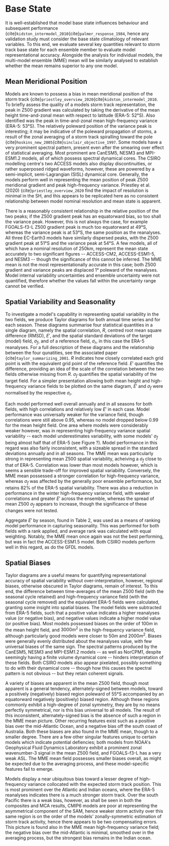 # Base State

It is well-established that model base state influences behaviour and subsequent performance {cite}`kidston_intermodel_2010`{cite}`palmer_response_1984`, hence any validation study must consider the base state climatology of relevant variables. To this end, we evaluate several key quantities relevant to storm track base state for each ensemble member to evaluate model representational accuracy. Alongside the analysis for individual models, the multi-model ensemble (MME) mean will be similarly analysed to establish whether the mean remains superior to any one model.
 
## Mean Meridional Position

Models are known to possess a bias in mean meridional position of the storm track {cite}`priestley_overview_2020`{cite}`kidston_intermodel_2010`. To briefly assess the quality of a models storm track representation, the peak in Z500 gradient was calculated by taking the derivative of the mean height time-and-zonal mean with respect to latitude (ERA-5: 52°S). Also identified was the peak in time-and-zonal mean high-frequency variance (ERA-5: 53°S). The relatively poleward position of the variance peak is interesting; it may be indicative of the poleward propagation of storms, a result of the zonal averaging of a storm track spiralling toward the pole {cite}`hoskins_new_2005`{cite}`sinclair_objective_1997`. Some models have a very prominent spectral pattern, present even after the smearing over effect of statistical averaging. Most prominent are CanESM5, NESM3 and MPI-ESM1.2 models, all of which possess spectral dynamical cores. The CSIRO modelling centre's two ACCESS models also display discontinuities, or rather superposed ridged waveforms, however, these are powered by a semi-implicit, semi-Lagrangian (SISL) dynamical core. Generally, the models perform well in representing the mean position of peak Z500 meridional gradient and peak high-frequency variance. Priestley et al. (2020) {cite}`priestley_overview_2020` find the impact of resolution is minimal in the SH, and this appears to be replicated here as no consistent relationship between model nominal resolution and mean state is apparent. 

There is a reasonably consistent relationship in the relative position of the two peaks; if the Z500 gradient peak has an equatorward bias, so too shall the variance peak. However, this is not always the case, for example FGOALS-f3-L Z500 gradient peak is much too equatorward at 49°S, whereas the variance peak is at 53°S, the same position as the reanalyses. All three EC-Earth3 models have similarly dispersed peaks, with the Z500 gradient peak at 51°S and the variance peak at 54°S. A few models, all of which have a nominal resolution of 250km, represent the mean state accurately to two significant figures -- ACCESS-CM2, ACCESS-ESM1-5, and NESM3 -- though the significance of this cannot be inferred. The MME mean is not the most representationally accurate in this case; both Z500 gradient and variance peaks are displaced 1° poleward of the reanalyses. Model internal variability uncertainties and ensemble uncertainty were not quantified, therefore whether the values fall within the uncertainty range cannot be verified.

## Spatial Variability and Seasonality

To investigate a model's capability in representing spatial variability in the two fields, we produce Taylor diagrams for both annual time series and for each season. These diagrams summarise four statistical quantities in a single diagram, namely the spatial correlation, $R$, centred root mean square difference (RMSD), $E'$, and the spatial standard deviations of the target (model) field, $\sigma_f$, and of a reference field, $\sigma_r$, in this case the ERA-5 reanalyses. For a full description of these diagrams and the relationship between the four qunatities, see the associated paper {cite}`taylor_summarizing_2001`. $R$ indicates how closely correlated each grid point is with the equivalent grid point of the reference field. $E'$ quantifies the difference, providing an idea of the scale of the correlation between the two fields otherwise missing from $R$. $\sigma_f$ quantifies the spatial variability of the target field. For a simpler presentation allowing both mean height and high-frequency variance fields to be plotted on the same diagram, $E'$ and $\sigma_f$ were normalised by the respective $\sigma_r$. 

Each model performed well overall annually and in all seasons for both fields, with high correlations and relatively low $E'$ in each case. Model performance was universally weaker for the variance field, though correlations were still above 0.95, whereas no model dropped below 0.99 for the mean height field. One area where models were considerably weaker however, was in representing high-frequency variance spatial variability -- each model underestimates variability, with some models' $\sigma_f$ being almost half that of ERA-5 (see Figure ?). Model performance in this regard was also fairly inconsistent, with a sizeable spread in the standard deviations annually and in all seasons. The MME mean was particularly strong in representing mean Z500 spatial variability, acheiving a $\sigma_f$ close to that of ERA-5. Correlation was lower than most models however, which is seems a sensible trade-off for improved spatial variability. Conversely, the MME mean possessed a stronger correlation for high-frequency variance, whereas $\sigma_f$ was affected by the generally poor ensemble performance, but retains 82% of the ERA-5 spatial variability. There was also a reduction in performance in the winter high-frequency variance field, with weaker correlations and greater $E'$ across the ensemble, whereas the spread of mean Z500 $\sigma_f$ appears to increase, though the significance of these changes were not tested. 

Aggregate $E'$ by season, found in Table 2, was used as a means of ranking model performance in capturing seasonality. This was performed for both fields with a rank applied, and average rank was calculated with equal weighting. Notably, the MME mean once again was not the best performing, but was in fact the ACCESS-ESM1.5 model. Both CSIRO models perform well in this regard, as do the GFDL models.

## Spatial Biases

Taylor diagrams are a useful means for quantifying representational accuracy of spatial variability without over-interpretation, however, regional biases, otherwise obscured in Taylor diagrams, remain of interest. To this end, the difference between time-averages of the mean Z500 field (with the seasonal cycle retained) and high-frequency variance field (with the seasonal cycle removed) and the equivalent ERA-5 fields were calculated, granting some insight into spatial biases. The model fields were subtracted from ERA-5 fields, such that a positive value indicates a higher reanalyses value (or negative bias), and negative values indicate a higher model value (or positive bias). Most models possessed biases on the order of $100m$ in the mean height field, and $3000m^2$ in the high-frequency variance field, although particularly good models were closer to $50m$ and $2000m^2$. Biases were generally evenly distributed about the reanalyses value, with few universal biases of the same sign. The spectral patterns produced by the CanESM5, NESM3 and MPI-ESM1.2 models -- as well as NorCPM1, despite seemingly having a finite volume dynamical core -- hinders interpretation of these fields. Both CSIRO models also appear pixelated, possibly something to do with their dynamical core -- though how this causes the spectral pattern is not obvious -- but they retain coherent signals. 

A variety of biases are apparent in the mean Z500 field, though most apparent is a general tendency, alternately-signed between models, toward a positively (negatively) biased region poleward of 55°S accompanied by an equatorward negatively (positively) biased region. Although these regions commonly exhibit a high-degree of zonal symmetry, they are by no means perfectly symmetrical, nor is this bias universal to all models. The result of this inconsistent, alternately-signed bias is the absence of such a region in the MME mean picture. Other recurring features exist such as a positive bias over the mid-Atlantic Ocean, and a negative bias off the south coast of Australia. Both these biases are also found in the MME mean, though to a smaller degree. There are a few other singular features unique to certain models which indicate potential defiencies; both models from NOAA's Geophysical Fluid Dynamics Laboratory exhibit a prominent zonal wavenumber-3 signal in the mean Z500 field, and FGOALS-f3-L has a very weak ASL. The MME mean field possesses smaller biases overall, as might be expected due to the averaging process, and these model-specific features fail to emerge.

Models display a near ubiquitous bias toward a lesser degree of high-frequency variance collocated with the expected storm track position. This is most prominent over the Atlantic and Indian oceans, where the ERA-5 reanalyses indicates there is a much stronger storm track. Over the south Pacific there is a weak bias, however, as shall be seen in both the composites and MCA results, CMIP6 models are poor at representing the asymmetrical component of the SAM, hence weaker storm activity over this same region is on the order of the models' zonally-symmetric estimation of storm track activity, hence there appears to be two compensating errors. This picture is found also in the MME mean high-frequency variance field; the negative bias over the mid-Atlantic is minimal, smoothed over in the averaging process, but the strongest bias remains in the Indian ocean.

